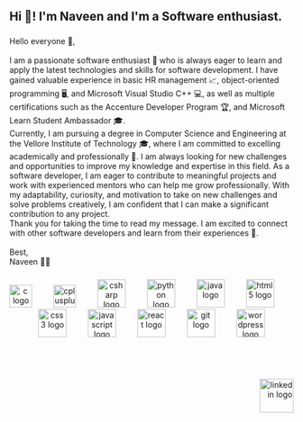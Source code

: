 <h2 align="left">Hi 👋! I'm Naveen and I'm a Software enthusiast.</h2>

###

<p align="left">Hello everyone 👋,<br><br>I am a passionate software enthusiast 🤖 who is always eager to learn and apply the latest technologies and skills for software development. I have gained valuable experience in basic HR management 📈, object-oriented programming 🖥️, and Microsoft Visual Studio C++ 💻, as well as multiple certifications such as the Accenture Developer Program 🏆, and Microsoft Learn Student Ambassador 🎓.<br>Currently, I am pursuing a degree in Computer Science and Engineering at the Vellore Institute of Technology 🎓, where I am committed to excelling academically and professionally 🚀. I am always looking for new challenges and opportunities to improve my knowledge and expertise in this field. As a software developer, I am eager to contribute to meaningful projects and work with experienced mentors who can help me grow professionally. With my adaptability, curiosity, and motivation to take on new challenges and solve problems creatively, I am confident that I can make a significant contribution to any project.<br>Thank you for taking the time to read my message. I am excited to connect with other software developers and learn from their experiences 🤝.<br><br>Best,<br>Naveen 👨‍💻</p>

###

<div align="center">
<img src="https://cdn.jsdelivr.net/gh/devicons/devicon/icons/c/c-original.svg" height="40" alt="c logo" />
<img width="30" />
<img src="https://cdn.jsdelivr.net/gh/devicons/devicon/icons/cplusplus/cplusplus-original.svg" height="40" alt="cplusplus logo" />
<img width="30" />
<img src="https://cdn.jsdelivr.net/gh/devicons/devicon/icons/csharp/csharp-original.svg" height="50" alt="csharp logo" />
<img width="30" />
<img src="https://cdn.jsdelivr.net/gh/devicons/devicon/icons/python/python-original.svg" height="50" alt="python logo" />
<img width="30" />
<img src="https://cdn.jsdelivr.net/gh/devicons/devicon/icons/java/java-original.svg" height="50" alt="java logo" />
<img width="30" />
<img src="https://cdn.jsdelivr.net/gh/devicons/devicon/icons/html5/html5-original.svg" height="50" alt="html5 logo" />
<img width="30" />
<img src="https://cdn.jsdelivr.net/gh/devicons/devicon/icons/css3/css3-original.svg" height="50" alt="css3 logo" />
<img width="30" />
<img src="https://cdn.jsdelivr.net/gh/devicons/devicon/icons/javascript/javascript-original.svg" height="50" alt="javascript logo" />
<img width="30" />
<img src="https://cdn.jsdelivr.net/gh/devicons/devicon/icons/react/react-original.svg" height="50" alt="react logo" />
<img width="30" />
<img src="https://cdn.jsdelivr.net/gh/devicons/devicon/icons/git/git-original.svg" height="50" alt="git logo" />
<img width="30" />
<img src="https://cdn.jsdelivr.net/gh/devicons/devicon/icons/wordpress/wordpress-original.svg" height="50" alt="wordpress logo" />
</div>

###
<br><br>
<div align="right">
  <a href="https://www.linkedin.com/in/naveen-kumar-35393a246/" target="_blank">
    <img src="https://img.shields.io/static/v1?message=LinkedIn&logo=linkedin&label=&color=0077B5&logoColor=white&labelColor=&style=for-the-badge" height="60" alt="linkedin logo"  />
  </a>
</div>

###
